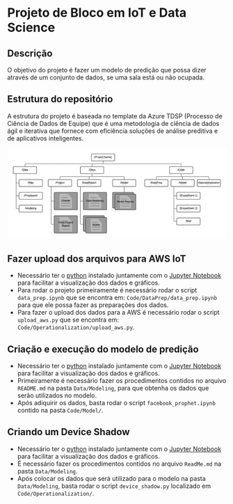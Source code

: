 # Projeto de Bloco em IoT e Data Science

## Descrição
O objetivo do projeto é fazer um modelo de predição que possa dizer através de um conjunto de dados, se uma sala está ou não ocupada.

## Estrutura do repositório
A estrutura do projeto é baseada no template da Azure TDSP (Processo de Ciência de Dados de Equipe) que é uma metodologia de ciência de dados ágil e iterativa que fornece com eficiência soluções de análise preditiva e de aplicativos inteligentes.

![Estrutura do repositório](project_structure.png)

## Fazer upload dos arquivos para AWS IoT
* Necessário ter o [python](https://www.python.org/downloads/) instalado juntamente com o [Jupyter Notebook](https://docs.jupyter.org/en/latest/install.html) para facilitar a visualização dos dados e gráficos.
* Para rodar o projeto primeiramente é necessário rodar o script `data_prep.ipynb` que se encontra em: `Code/DataPrep/data_prep.ipynb` para que ele possa fazer as preparações dos dados.
* Para fazer o upload dos dados para a AWS é necessário rodar o script `upload_aws.py` que se encontra em: `Code/Operationalization/upload_aws.py`.

## Criação e execução do modelo de predição
* Necessário ter o [python](https://www.python.org/downloads/) instalado juntamente com o [Jupyter Notebook](https://docs.jupyter.org/en/latest/install.html) para facilitar a visualização dos dados e gráficos.
* Primeiramente é necessário fazer os procedimentos contidos no arquivo `README.md` na pasta `Data/Modeling`, para que obtenha os dados que serão utilizados no modelo.
* Após adiquirir os dados, basta rodar o script `facebook_prophet.ipynb` contido na pasta `Code/Model/`.

## Criando um Device Shadow
* Necessário ter o [python](https://www.python.org/downloads/) instalado juntamente com o [Jupyter Notebook](https://docs.jupyter.org/en/latest/install.html) para facilitar a visualização dos dados e gráficos.
* É necessário fazer os procedimentos contidos no arquivo `ReadMe.md` na pasta `Data/Modeling`.
* Após colocar os dados que será utilizado para o modelo na pasta `Data/Modeling`, basta rodar o script `device_shadow.py` localizado em `Code/Operationalization/`. 